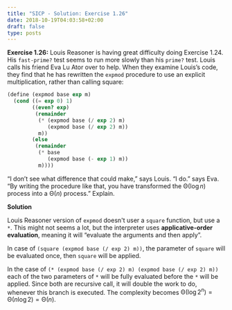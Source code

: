 ```yaml
---
title: "SICP - Solution: Exercise 1.26"
date: 2018-10-19T04:03:58+02:00
draft: false
type: posts
---
```


**Exercise 1.26:** Louis Reasoner is having great difficulty doing Exercise 1.24. His `fast-prime?` test seems to run more slowly than his `prime?` test. Louis calls his friend Eva Lu Ator over to help. When they examine Louis’s code, they find that he has rewritten the `expmod` procedure to use an explicit multiplication, rather than calling square:

```scheme
(define (expmod base exp m)
  (cond ((= exp 0) 1)
        ((even? exp)
         (remainder
          (* (expmod base (/ exp 2) m)
             (expmod base (/ exp 2) m))
          m))
        (else
         (remainder
          (* base
             (expmod base (- exp 1) m))
          m))))
```

“I don’t see what difference that could make,” says Louis. “I do.” says Eva. “By writing the procedure like that, you have transformed the ${\mathrm\Theta(\log n)}$ process into a ${\mathrm\Theta(n)}$ process.” Explain.

**Solution**

Louis Reasoner version of `expmod` doesn't user a `square` function, but use a `*`. This might not seems a lot, but the interpreter uses **applicative-order evaluation**, meaning it will “evaluate the arguments and then apply”.

In case of `(square (expmod base (/ exp 2) m))`, the parameter of `square` will be evaluated once, then `square` will be applied.

In the case of `(* (expmod base (/ exp 2) m) (expmod base (/ exp 2) m))` each of the two parameters of `*` will be fully evaluated before the `*` will be applied. Since both are recursive call, it will double the work to do, whenever this branch is executed. The complexity becomes $\mathrm\Theta(\log 2^n)=\mathrm\Theta(n \log 2)=\mathrm\Theta(n)$.
